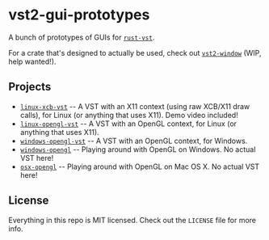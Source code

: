# vst2-gui-prototypes

A bunch of prototypes of GUIs for [`rust-vst`](https://github.com/rust-dsp/rust-vst).

For a crate that's designed to actually be used, check out [`vst2-window`](https://github.com/crsaracco/vst2-window) (WIP, help wanted!).

## Projects

 - [`linux-xcb-vst`](linux-xcb-vst/) -- A VST with an X11 context (using raw XCB/X11 draw calls), for Linux (or anything that uses X11). Demo video included!
 - [`linux-opengl-vst`](linux-opengl-vst/) -- A VST with an OpenGL context, for Linux (or anything that uses X11).
 - [`windows-opengl-vst`](windows-opengl-vst/) -- A VST with an OpenGL context, for Windows.
 - [`windows-opengl`](windows-opengl/) -- Playing around with OpenGL on Windows. No actual VST here!
 - [`osx-opengl`](osx-opengl/) -- Playing around with OpenGL on Mac OS X. No actual VST here!

## License

Everything in this repo is MIT licensed. Check out the `LICENSE` file for more info.
